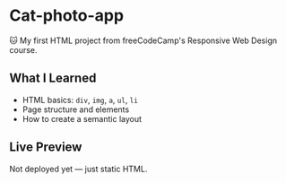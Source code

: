 # Cat-photo-app

🐱 My first HTML project from freeCodeCamp's Responsive Web Design course.

## What I Learned
- HTML basics: `div`, `img`, `a`, `ul`, `li`
- Page structure and elements
- How to create a semantic layout

## Live Preview
Not deployed yet — just static HTML.
